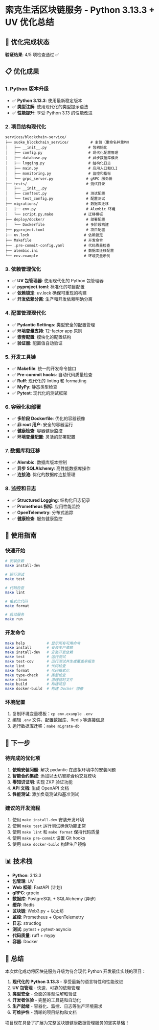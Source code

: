 # 索克生活区块链服务 - Python 3.13.3 + UV 优化总结

## 🎉 优化完成状态

**验证结果**: 4/5 项检查通过 ✅

## 📋 优化成果

### 1. Python 版本升级
- ✅ **Python 3.13.3**: 使用最新稳定版本
- ✅ **类型注解**: 使用现代化的类型提示语法
- ✅ **性能提升**: 享受 Python 3.13 的性能改进

### 2. 项目结构现代化
```
services/blockchain-service/
├── suoke_blockchain_service/          # 主包（重命名并重构）
│   ├── __init__.py                   # 包初始化
│   ├── config.py                     # 现代化配置管理
│   ├── database.py                   # 异步数据库模块
│   ├── logging.py                    # 结构化日志
│   ├── main.py                       # 应用入口和CLI
│   ├── monitoring.py                 # 监控和指标
│   └── grpc_server.py               # gRPC 服务器
├── tests/                           # 测试目录
│   ├── __init__.py
│   ├── conftest.py                  # 测试配置
│   └── test_config.py               # 配置测试
├── migrations/                      # 数据库迁移
│   ├── env.py                       # Alembic 环境
│   └── script.py.mako              # 迁移模板
├── deploy/docker/                   # 部署配置
│   └── Dockerfile                   # 多阶段构建
├── pyproject.toml                   # 项目配置
├── uv.lock                         # 依赖锁定
├── Makefile                        # 开发命令
├── .pre-commit-config.yaml         # 代码质量检查
├── alembic.ini                     # 数据库迁移配置
└── env.example                     # 环境变量示例
```

### 3. 依赖管理优化
- ✅ **UV 包管理器**: 使用现代化的 Python 包管理器
- ✅ **pyproject.toml**: 标准化的项目配置
- ✅ **依赖锁定**: uv.lock 确保可重现的构建
- ✅ **开发依赖分离**: 生产和开发依赖明确分离

### 4. 配置管理现代化
- ✅ **Pydantic Settings**: 类型安全的配置管理
- ✅ **环境变量支持**: 12-factor app 原则
- ✅ **嵌套配置**: 模块化的配置结构
- ✅ **验证器**: 配置值自动验证

### 5. 开发工具链
- ✅ **Makefile**: 统一的开发命令接口
- ✅ **Pre-commit hooks**: 自动代码质量检查
- ✅ **Ruff**: 现代化的 linting 和 formatting
- ✅ **MyPy**: 静态类型检查
- ✅ **Pytest**: 现代化的测试框架

### 6. 容器化和部署
- ✅ **多阶段 Dockerfile**: 优化的容器镜像
- ✅ **非 root 用户**: 安全的容器运行
- ✅ **健康检查**: 容器健康监控
- ✅ **环境变量配置**: 灵活的部署配置

### 7. 数据库和迁移
- ✅ **Alembic**: 数据库版本控制
- ✅ **异步 SQLAlchemy**: 高性能数据库操作
- ✅ **连接池**: 优化的数据库连接管理

### 8. 监控和日志
- ✅ **Structured Logging**: 结构化日志记录
- ✅ **Prometheus 指标**: 应用性能监控
- ✅ **OpenTelemetry**: 分布式追踪
- ✅ **健康检查**: 服务健康监控

## 🔧 使用指南

### 快速开始
```bash
# 安装依赖
make install-dev

# 运行测试
make test

# 代码检查
make lint

# 格式化代码
make format

# 启动服务
make run
```

### 开发命令
```bash
make help          # 显示所有可用命令
make install       # 安装生产依赖
make install-dev   # 安装开发依赖
make test          # 运行测试
make test-cov      # 运行测试并生成覆盖率报告
make lint          # 代码检查
make format        # 代码格式化
make type-check    # 类型检查
make clean         # 清理临时文件
make build         # 构建项目
make docker-build  # 构建 Docker 镜像
```

### 环境配置
1. 复制环境变量模板：`cp env.example .env`
2. 编辑 `.env` 文件，配置数据库、Redis 等连接信息
3. 运行数据库迁移：`make migrate-db`

## 🚀 下一步

### 待完成的优化项
1. **依赖安装问题**: 解决 pydantic 在虚拟环境中的安装问题
2. **智能合约集成**: 添加以太坊智能合约交互模块
3. **零知识证明**: 实现 ZKP 验证功能
4. **API 文档**: 生成 OpenAPI 文档
5. **性能测试**: 添加负载测试和基准测试

### 建议的开发流程
1. 使用 `make install-dev` 安装开发环境
2. 使用 `make test` 运行测试确保功能正常
3. 使用 `make lint` 和 `make format` 保持代码质量
4. 使用 `make pre-commit` 设置 Git hooks
5. 使用 `make docker-build` 构建生产镜像

## 📊 技术栈

- **Python**: 3.13.3
- **包管理**: UV
- **Web 框架**: FastAPI (计划)
- **gRPC**: grpcio
- **数据库**: PostgreSQL + SQLAlchemy (异步)
- **缓存**: Redis
- **区块链**: Web3.py + 以太坊
- **监控**: Prometheus + OpenTelemetry
- **日志**: structlog
- **测试**: pytest + pytest-asyncio
- **代码质量**: ruff + mypy
- **容器**: Docker

## 🎯 总结

本次优化成功将区块链服务升级为符合现代 Python 开发最佳实践的项目：

1. **现代化的 Python 3.13.3** - 享受最新的语言特性和性能改进
2. **UV 包管理** - 快速、可靠的依赖管理
3. **类型安全** - 全面的类型注解和验证
4. **开发者体验** - 完整的工具链和自动化
5. **生产就绪** - 容器化、监控、日志等生产环境需求
6. **可维护性** - 清晰的项目结构和文档

项目现在具备了扩展为完整区块链健康数据管理服务的坚实基础！ 